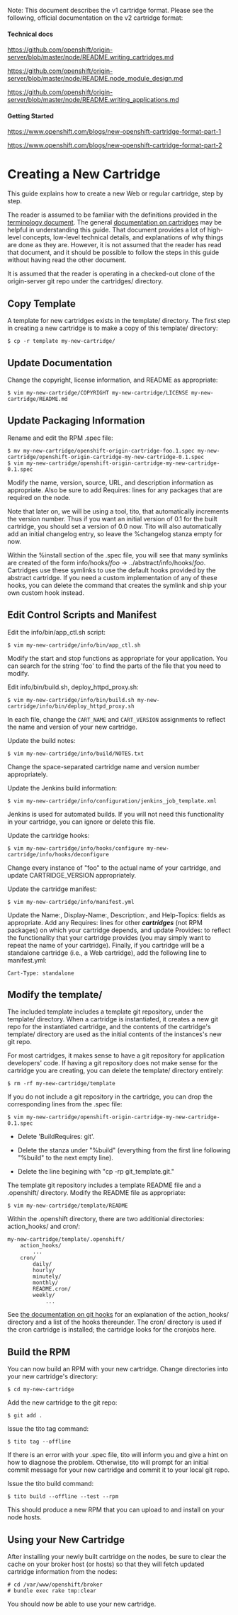Note: This document describes the v1 cartridge format.   Please see the following,
official documentation on the v2 cartridge format:

#### Technical docs

https://github.com/openshift/origin-server/blob/master/node/README.writing_cartridges.md

https://github.com/openshift/origin-server/blob/master/node/README.node_module_design.md

https://github.com/openshift/origin-server/blob/master/node/README.writing_applications.md

#### Getting Started

https://www.openshift.com/blogs/new-openshift-cartridge-format-part-1

https://www.openshift.com/blogs/new-openshift-cartridge-format-part-2

Creating a New Cartridge
========================

This guide explains how to create a new Web or regular cartridge,
step by step.

The reader is assumed to be familiar with the definitions provided in
the [terminology document](../documentation/terminology.md).  The
general [documentation on cartridges](./README.md) may be helpful in
understanding this guide.  That document provides a lot of high-level
concepts, low-level technical details, and explanations of why things
are done as they are.  However, it is not assumed that the reader has
read that document, and it should be possible to follow the steps in
this guide without having read the other document.

It is assumed that the reader is operating in a checked-out clone of the
origin-server git repo under the cartridges/ directory.


Copy Template
-------------

A template for new cartridges exists in the template/ directory.  The
first step in creating a new cartridge is to make a copy of this
template/ directory:

    $ cp -r template my-new-cartridge/


Update Documentation
--------------------

Change the copyright, license information, and README as appropriate:

    $ vim my-new-cartridge/COPYRIGHT my-new-cartridge/LICENSE my-new-cartridge/README.md


Update Packaging Information
----------------------------

Rename and edit the RPM .spec file:

    $ mv my-new-cartridge/openshift-origin-cartridge-foo.1.spec my-new-cartridge/openshift-origin-cartridge-my-new-cartridge-0.1.spec
    $ vim my-new-cartridge/openshift-origin-cartridge-my-new-cartridge-0.1.spec

Modify the name, version, source, URL, and description information as
appropriate.  Also be sure to add Requires: lines for any packages that
are required on the node.

Note that later on, we will be using a tool, tito, that automatically
increments the version number.  Thus if you want an initial version of
0.1 for the built cartridge, you should set a version of 0.0 now.  Tito
will also automatically add an initial changelog entry, so leave the
%changelog stanza empty for now.

Within the %install section of the .spec file, you will see that many
symlinks are created of the form info/hooks/*foo* ->
../abstract/info/hooks/*foo*.  Cartridges use these symlinks to use the
default hooks provided by the abstract cartridge.  If you need a custom
implementation of any of these hooks, you can delete the command that
creates the symlink and ship your own custom hook instead.


Edit Control Scripts and Manifest
---------------------------------

Edit the info/bin/app_ctl.sh script:

    $ vim my-new-cartridge/info/bin/app_ctl.sh

Modify the start and stop functions as appropriate for your application.
You can search for the string 'foo' to find the parts of the file that
you need to modify.

Edit info/bin/build.sh, deploy_httpd_proxy.sh:

    $ vim my-new-cartridge/info/bin/build.sh my-new-cartridge/info/bin/deploy_httpd_proxy.sh

In each file, change the ```CART_NAME``` and ```CART_VERSION```
assignments to reflect the name and version of your new cartridge.

Update the build notes:

    $ vim my-new-cartridge/info/build/NOTES.txt

Change the space-separated cartridge name and version number
appropriately.

Update the Jenkins build information:

    $ vim my-new-cartridge/info/configuration/jenkins_job_template.xml

Jenkins is used for automated builds.  If you will not need this
functionality in your cartridge, you can ignore or delete this file.

Update the cartridge hooks:

    $ vim my-new-cartridge/info/hooks/configure my-new-cartridge/info/hooks/deconfigure

Change every instance of "foo" to the actual name of your cartridge, and
update CARTRIDGE_VERSION appropriately.

Update the cartridge manifest:

    $ vim my-new-cartridge/info/manifest.yml

Update the Name:, Display-Name:, Description:, and Help-Topics: fields
as appropriate.  Add any Requires: lines for other ***cartridges*** (not
RPM packages) on which your cartridge depends, and update Provides: to
reflect the functionality that your cartridge provides (you may simply
want to repeat the name of your cartridge).  Finally, if you cartridge
will be a standalone cartridge (i.e., a Web cartridge), add the
following line to manifest.yml:

    Cart-Type: standalone


Modify the template/
--------------------

The included template includes a template git repository, under the
template/ directory.  When a cartridge is instantiated, it creates a new
git repo for the instantiated cartridge, and the contents of the
cartridge's template/ directory are used as the initial contents of the
instances's new git repo.

For most cartridges, it makes sense to have a git repository for
application developers' code.  If having a git repository does not make
sense for the cartridge you are creating, you can delete the template/
directory entirely:

    $ rm -rf my-new-cartridge/template

If you do not include a git repository in the cartridge, you can drop
the corresponding lines from the .spec file:

    $ vim my-new-cartridge/openshift-origin-cartridge-my-new-cartridge-0.1.spec


* Delete 'BuildRequires: git'.

* Delete the stanza under "%build" (everything from the first line
  following "%build" to the next empty line).

* Delete the line begining with "cp -rp git_template.git."

The template git repository includes a template README file and
a .openshift/ directory.  Modify the README file as appropriate:

    $ vim my-new-cartridge/template/README

Within the .openshift directory, there are two additionial directories:
action_hooks/ and cron/:

    my-new-cartridge/template/.openshift/
        action_hooks/
            ...
        cron/
            daily/
            hourly/
            minutely/
            monthly/
            README.cron/
            weekly/
                ...

See [the documentation on git hooks](./git-hooks.md) for an explanation
of the action_hooks/ directory and a list of the hooks thereunder.  The
cron/ directory is used if the cron cartridge is installed; the
cartridge looks for the cronjobs here.


Build the RPM
-------------

You can now build an RPM with your new cartridge.  Change directories
into your new cartridge's directory:

    $ cd my-new-cartridge

Add the new cartridge to the git repo:

    $ git add .

Issue the tito tag command:

    $ tito tag --offline

If there is an error with your .spec file, tito will inform you and give
a hint on how to diagnose the problem.  Otherwise, tito will prompt for
an initial commit message for your new cartridge and commit it to your
local git repo.

Issue the tito build command:

    $ tito build --offline --test --rpm

This should produce a new RPM that you can upload to and install on your
node hosts.


Using your New Cartridge
------------------------

After installing your newly built cartridge on the nodes, be sure to
clear the cache on your broker host (or hosts) so that they will fetch
updated cartridge information from the nodes:

    # cd /var/www/openshift/broker
    # bundle exec rake tmp:clear

You should now be able to use your new cartridge.
